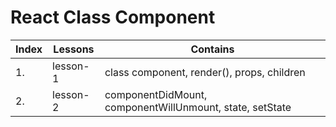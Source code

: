 # React Class Component

| Index | Lessons  | Contains                                                 |
| ----- | -------- | -------------------------------------------------------- |
| 1.    | lesson-1 | class component, render(), props, children               |
| 2.    | lesson-2 | componentDidMount, componentWillUnmount, state, setState |
